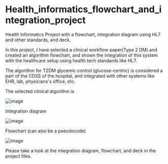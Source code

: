 # Health_informatics_flowchart_and_integration_project
Health Informatics Project with a flowchart, integration diagram using HL7 and other standards, and deck.

In this project, I have selected a clinical workflow paper(Type 2 DM) and created an algorithm flowchart, and shown the integration of this system with the healthcare setup using health tech standards like HL7.

The algorithm for T2DM glycemic control (glucose-centric) is considered a part of the CDSS of the hospital, and integrated with other systems like EHR, lab, physicians's office, etc.

The selected clinical algorithm is 

![image](https://github.com/user-attachments/assets/888615ee-5bb9-4032-918d-151365d80159)

Integration diagram 

![image](https://github.com/user-attachments/assets/bdd371e6-a391-40f7-a81a-0f9d835ed3fc)


Flowchart (can also be a pseudocode)

![image](https://github.com/user-attachments/assets/83aec2c4-6239-4e99-9b4d-c203bd91c610)


Please take a look at the integration diagram, flowchart, and deck in the project files.
